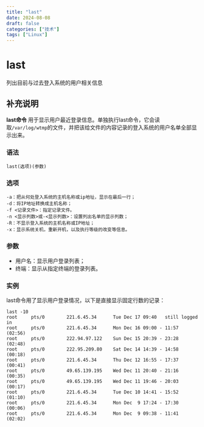 ```yaml
---
title: "last"
date: 2024-08-08
draft: false
categories: ["技术"]
tags: ["Linux"]
---
```

last
===

列出目前与过去登入系统的用户相关信息

## 补充说明

**last命令** 用于显示用户最近登录信息。单独执行last命令，它会读取`/var/log/wtmp`的文件，并把该给文件的内容记录的登入系统的用户名单全部显示出来。

###  语法

```shell
last(选项)(参数)
```

###  选项

```shell
-a：把从何处登入系统的主机名称或ip地址，显示在最后一行；
-d：将IP地址转换成主机名称；
-f <记录文件>：指定记录文件。
-n <显示列数>或-<显示列数>：设置列出名单的显示列数；
-R：不显示登入系统的主机名称或IP地址；
-x：显示系统关机，重新开机，以及执行等级的改变等信息。
```

###  参数

*   用户名：显示用户登录列表；
*   终端：显示从指定终端的登录列表。

###  实例

last命令用了显示用户登录情况，以下是直接显示固定行数的记录：

```shell
last -10
root     pts/0        221.6.45.34      Tue Dec 17 09:40   still logged in
root     pts/0        221.6.45.34      Mon Dec 16 09:00 - 11:57  (02:56)
root     pts/0        222.94.97.122    Sun Dec 15 20:39 - 23:28  (02:48)
root     pts/0        222.95.209.80    Sat Dec 14 14:39 - 14:58  (00:18)
root     pts/0        221.6.45.34      Thu Dec 12 16:55 - 17:37  (00:41)
root     pts/0        49.65.139.195    Wed Dec 11 20:40 - 21:16  (00:35)
root     pts/0        49.65.139.195    Wed Dec 11 19:46 - 20:03  (00:17)
root     pts/0        221.6.45.34      Tue Dec 10 14:41 - 15:52  (01:10)
root     pts/0        221.6.45.34      Mon Dec  9 17:24 - 17:30  (00:06)
root     pts/0        221.6.45.34      Mon Dec  9 09:38 - 11:41  (02:02)
```


